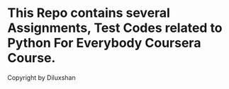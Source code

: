 # This Repo contains several Assignments, Test Codes related to Python For Everybody Coursera Course.


Copyright by Diluxshan
